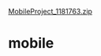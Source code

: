 [MobileProject_1181763.zip](https://github.com/Nisreen2000/mobile/files/8886608/MobileProject_1181763.zip)
# mobile
